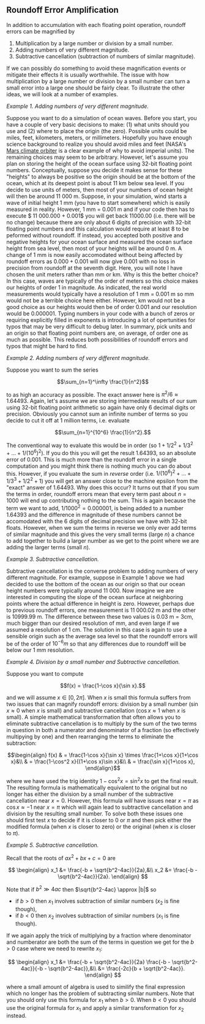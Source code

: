 ## Roundoff Error Amplification

In addition to accumulation with each floating point operation, roundoff errors can be magnified by

1. Multiplication by a large number or division by a small number.  
2. Adding numbers of very different magnitude.  
3. Subtractive cancellation (subtraction of numbers of similar magnitude).

If we can possibly do something to avoid these magnification events or mitigate their effects it is usually worthwhile.  The issue with how multiplication by a large number or division by a small number can turn a small error into a large one should be fairly clear.  To illustrate the other ideas, we will look at a number of examples.

*Example 1.  Adding numbers of very different magnitude.*

Suppose you want to do a simulation of ocean waves.  Before you start, you have a couple of very basic decisions to make: (1) what units should you use and (2) where to place the origin (the zero).  Possible units could be miles, feet, kilometers, meters, or millimeters.  Hopefully you have enough science background to realize you should avoid miles and feet (NASA's [Mars climate orbiter](https://en.wikipedia.org/wiki/Mars_Climate_Orbiter) is a clear example of why to avoid imperial units).  The remaining choices may seem to be arbitrary.  However, let's assume you plan on storing the height of the ocean surface using 32-bit floating point numbers.  Conceptually, suppose you decide it makes sense for these "heights" to always be positive so the origin should be at the bottom of the ocean, which at its deepest point is about 11 km below sea level.  If you decide to use units of meters, then most of your numbers of ocean height will then be around 11 000 m.  Suppose, in your simulation, wind starts a wave of initial height 1 mm (you have to start somewhere) which is easily measured in reality.  However, 1 mm = 0.001 m and if your code then has to execute $ 11 000.000 + 0.001$ you will get back $11 000.00$ (i.e. there will be no change) because there are only about 6 digits of precision with 32-bit floating point numbers and this calculation would require at least 8 to be peformed without roundoff.  If instead, you accepted both positive and negative heights for your ocean surface and measured the ocean surface height from sea level, then most of your heights will be around 0 m.  A  change of 1 mm is now easily accomodated without being affected by roundoff errors as $0.000+0.001$ will now give $0.001$ with no loss in precision from roundoff at the seventh digit.  Here, you will note I have chosen the unit meters rather than mm or km.  Why is this the better choice?  In this case, waves are typically of the order of meters so this choice makes our heights of order 1 in magnitude.  As indicated, the real world measurements would typically have a resolution of 1 mm = 0.001 m so mm would not be a terrible choice here either.  However, km would not be a good choice as our heights would then be of order 0.001 and our resolution would be 0.000001.  Typing numbers in your code with a bunch of zeros or requiring explicitly filled in exponents is introducing a lot of opertunities for typos that may be very difficult to debug later.  In summary, pick units and an origin so that floating point numbers are, on average, of order one as much as possible.  This reduces both possibilities of roundoff errors and typos that might be hard to find.

*Example 2.  Adding numbers of very different magnitude.*

Suppose you want to sum the series  

$$\sum_{n=1}^\infty \frac{1}{n^2}$$  

to as high an accuracy as possible.  The exact answer here is $\pi^2/6 \approx 1.64493$.  Again, let's assume we are storing intermediate results of our sum using 32-bit floating point arithmetic so again have only 6 decimal digits or precision.  Obviously you cannot sum an infinite number of terms so you decide to cut it off at 1 million terms, i.e. evaluate  

$$\sum_{n=1}^{10^6} \frac{1}{n^2}.$$  

The conventional way to evaluate this would be in order (so $1+1/2^2+1/3^2+...+1/(10^6)^2$).  If you do this you will get the result $1.64393$, so an absolute error of $0.001$.  This is much more than the roundoff error in a single computation and you might think there is nothing much you can do about this.   However, if you evaluate the sum in *reverse* order (i.e. $1/(10^6)^2 + ...+ 1/3^3 + 1/2^2 +1$) you will get an answer close to the machine epsilon from the "exact" answer of $1.64493$.  Why does this occur?  It turns out that if you sum the terms in order, roundoff errors mean that every term past about $n=1000$ will end up contributing nothing to the sum.  This is again because the term we want to add, $1/1000^2 = 0.000001$, is being added to a number $1.64393$ and the difference in magnitude of these numbers cannot be accomodated with the 6 digits of decimal precision we have with 32-bit floats.  However, when we sum the terms in reverse we only ever add terms of similar magnitude and this gives the very small terms (large $n$) a chance to add together to build a larger number as we get to the point where we are adding the larger terms (small $n$). 

*Example 3. Subtractive cancellation.*  

Subtractive cancellation is the converse problem to adding numbers of very different magnitude.  For example, suppose in Example 1 above we  had decided to use the bottom of the ocean as our origin so that our ocean height numbers were typically around 11 000.  Now imagine we are interested in computing the slope of the ocean surface at neighboring points where the actual difference in height is zero.  However, perhaps due to previous roundoff errors, one measurement is 11 000.02 m and the other is 10999.99 m.  The difference between these two values is 0.03 m = 3cm, much bigger than our desired resolution of mm, and even large if we assumed a resolution of 1 cm.  The solution in this case is again to use a sensible origin such as the average sea level so that the roundoff errors will be of the order of $10^{-6} m$ so that any differences due to roundoff will be below our 1 mm resolution.

*Example 4. Division by a small number and Subtractive cancellation.*  

Suppose you want to compute  

$$f(x) = \frac{1-\cos x}{\sin x}.$$  

and we will assume $x\in [0,2\pi]$.  When $x$ is small this formula suffers from two issues that can magnify roundoff errors: division by a small number ($\sin x \approx 0$ when $x$ is small) and subtractive cancellation ($\cos x \approx 1$ when $x$ is small).  A simple mathematical transformation that often allows you to eliminate subtractive cancellation is to multiply by the sum of the two terms in question in both a numerator and denominator of a fraction (so effectively multipying by one) and then rearranging the terms to eliminate the subtraction:  

$$\begin{align}
f(x) & = \frac{1-\cos x}{\sin x} \times \frac{1+\cos x}{1+\cos x}&\\
& = \frac{1-\cos^2 x}{(1+\cos x)\sin x}&\\
& = \frac{\sin x}{1+\cos x},
\end{align}$$

where we have used the trig identity $1-\cos^2 x = \sin^2 x$ to get the final result.  The resulting formula is mathematically equivalent to the original but no longer has either the division by a small number of the subtractive cancellation near $x=0$.  However, this formula *will* have issues near $x=\pi$ as $\cos x \approx -1$ near $x=\pi$ which will again lead to subtractive cancellation and division by the resulting small number.  To solve both these issues one should first test $x$ to decide if it is closer to $0$ or $\pi$ and then pick either the modified formula (when $x$ is closer to zero) or the original (when $x$ is closer to $\pi$).

*Example 5. Subtractive cancellation.*  

Recall that the roots of $ax^2 + bx + c=0$ are  

$$
\begin{align}
x_1 &= \frac{-b + \sqrt{b^2-4ac}}{2a},&\\
x_2 &= \frac{-b - \sqrt{b^2-4ac}}{2a}.
\end{align}
$$

Note that if $b^2 \gg 4ac$ then $\sqrt{b^2-4ac} \approx |b|$ so

- if $b>0$ then $x_1$ involves subtraction of similar numbers ($x_2$ is fine though),  
- if $b<0$ then $x_2$ involves subtraction of similar numbers ($x_1$ is fine though).

If we again apply the trick of multiplying by a fraction where denominator and numberator are both the sum of the terms in question we get for the $b>0$ case where we need to rewrite $x_1$:  

$$
\begin{align}
x_1 &= \frac{-b + \sqrt{b^2-4ac}}{2a} \frac{-b - \sqrt{b^2-4ac}}{-b - \sqrt{b^2-4ac}},&\\
&= \frac{-2c}{b + \sqrt{b^2-4ac}}.
\end{align}
$$  

where a small amount of algebra is used to similify the final expression which no longer has the problem of subtracting similar numbers.  Note that you should only use this formula for $x_1$ when $b>0$.  When $b<0$ you should use the original formula for $x_1$ and apply a similar transformation for $x_2$ instead.


